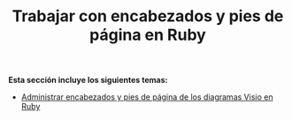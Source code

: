 ﻿---
title: Trabajar con encabezados y pies de página en Ruby
type: docs
weight: 90
url: /es/java/working-with-headers-and-footers-in-ruby/
---
**Esta sección incluye los siguientes temas:**

- [Administrar encabezados y pies de página de los diagramas Visio en Ruby](/diagram/es/java/manage-headers-and-footers-of-the-visio-diagrams-in-ruby/)
